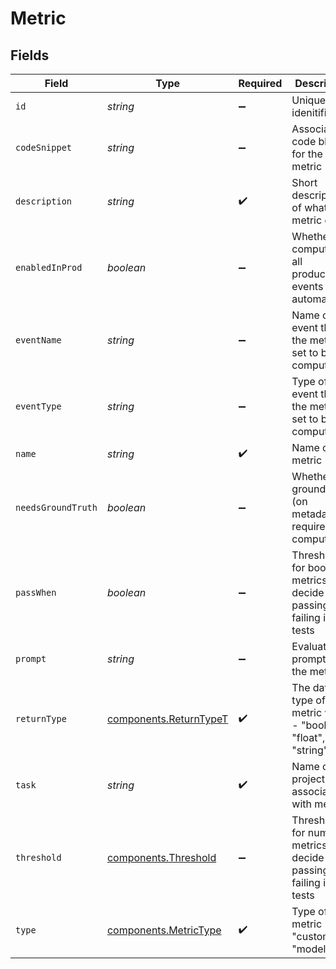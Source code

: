 # Metric


## Fields

| Field                                                               | Type                                                                | Required                                                            | Description                                                         |
| ------------------------------------------------------------------- | ------------------------------------------------------------------- | ------------------------------------------------------------------- | ------------------------------------------------------------------- |
| `id`                                                                | *string*                                                            | :heavy_minus_sign:                                                  | Unique idenitifier                                                  |
| `codeSnippet`                                                       | *string*                                                            | :heavy_minus_sign:                                                  | Associated code block for the metric                                |
| `description`                                                       | *string*                                                            | :heavy_check_mark:                                                  | Short description of what the metric does                           |
| `enabledInProd`                                                     | *boolean*                                                           | :heavy_minus_sign:                                                  | Whether to compute on all production events automatically           |
| `eventName`                                                         | *string*                                                            | :heavy_minus_sign:                                                  | Name of event that the metric is set to be computed on              |
| `eventType`                                                         | *string*                                                            | :heavy_minus_sign:                                                  | Type of event that the metric is set to be computed on              |
| `name`                                                              | *string*                                                            | :heavy_check_mark:                                                  | Name of the metric                                                  |
| `needsGroundTruth`                                                  | *boolean*                                                           | :heavy_minus_sign:                                                  | Whether a ground truth (on metadata) is required to compute it      |
| `passWhen`                                                          | *boolean*                                                           | :heavy_minus_sign:                                                  | Threshold for boolean metrics to decide passing or failing in tests |
| `prompt`                                                            | *string*                                                            | :heavy_minus_sign:                                                  | Evaluator prompt for the metric                                     |
| `returnType`                                                        | [components.ReturnTypeT](../../models/components/returntypet.md)    | :heavy_check_mark:                                                  | The data type of the metric value - "boolean", "float", "string"    |
| `task`                                                              | *string*                                                            | :heavy_check_mark:                                                  | Name of the project associated with metric                          |
| `threshold`                                                         | [components.Threshold](../../models/components/threshold.md)        | :heavy_minus_sign:                                                  | Threshold for numeric metrics to decide passing or failing in tests |
| `type`                                                              | [components.MetricType](../../models/components/metrictype.md)      | :heavy_check_mark:                                                  | Type of the metric - "custom" or "model"                            |